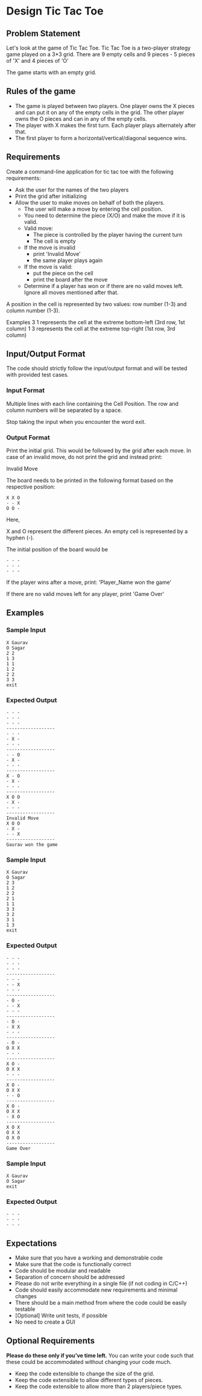 # Design Tic Tac Toe

## Problem Statement
Let's look at the game of Tic Tac Toe. Tic Tac Toe is a two-player strategy game played on a 3*3 grid. There are 9 empty cells and 9 pieces - 5 pieces of 'X' and 4 pieces of 'O'

The game starts with an empty grid.

## Rules of the game
* The game is played between two players. One player owns the X pieces and can put it on any of the empty cells in the grid. The other player owns the O pieces and can in any of the empty cells.
* The player with X makes the first turn. Each player plays alternately after that.
* The first player to form a horizontal/vertical/diagonal sequence wins.

## Requirements
Create a command-line application for tic tac toe with the following requirements:

* Ask the user for the names of the two players
* Print the grid after initializing
* Allow the user to make moves on behalf of both the players.
  * The user will make a move by entering the cell position.
  * You need to determine the piece (X/O) and make the move if it is valid.
  * Valid move:
    * The piece is controlled by the player having the current turn
    * The cell is empty
  * If the move is invalid
    * print 'Invalid Move'
    * the same player plays again
  * If the move is valid:
    * put the piece on the cell
    * print the board after the move
  * Determine if a player has won or if there are no valid moves left. Ignore all moves mentioned after that.

A position in the cell is represented by two values: row number (1-3) and column number (1-3).

Examples
3 1 represents the cell at the extreme bottom-left (3rd row, 1st column)
1 3 represents the cell at the extreme top-right (1st row, 3rd column)

## Input/Output Format
The code should strictly follow the input/output format and will be tested with provided test cases.

### Input Format
Multiple lines with each line containing the Cell Position. The row and column numbers will be separated by a space.

Stop taking the input when you encounter the word exit.

### Output Format
Print the initial grid. This would be followed by the grid after each move. In case of an invalid move, do not print the grid and instead print:

Invalid Move

The board needs to be printed in the following format based on the respective position:

```
X X O
- - X
O O -
```

Here,

X and O represent the different pieces. An empty cell is represented by a hyphen (-).

The initial position of the board would be
```
- - -
- - -
- - -
```
If the player wins after a move, print: 'Player_Name won the game'

If there are no valid moves left for any player, print 'Game Over'

## Examples
### Sample Input
```
X Gaurav
O Sagar
2 2
1 3
1 1
1 2
2 2
3 3
exit
```
### Expected Output
```
- - -
- - -
- - -
------------------
- - -
- X -
- - -
------------------
- - O
- X -
- - -
------------------
X - O
- X -
- - -
------------------
X O O
- X -
- - -
------------------
Invalid Move
X O O
- X -
- - X
------------------
Gaurav won the game
```

### Sample Input
```
X Gaurav
O Sagar
2 3
1 2
2 2
2 1
1 1
3 3
3 2
3 1
1 3
exit
```

### Expected Output
```
- - -
- - -
- - -
------------------
- - -
- - X
- - -
------------------
- O -
- - X
- - -
------------------
- O -
- X X
- - -
------------------
- O -
O X X
- - -
------------------
X O -
O X X
- - -
------------------
X O -
O X X
- - O
------------------
X O -
O X X
- X O
------------------
X O X
O X X
O X O
------------------
Game Over
```

### Sample Input
```
X Gaurav
O Sagar
exit
```
### Expected Output
```
- - -
- - -
- - -
```

## Expectations
* Make sure that you have a working and demonstrable code
* Make sure that the code is functionally correct
* Code should be modular and readable
* Separation of concern should be addressed
* Please do not write everything in a single file (if not coding in C/C++)
* Code should easily accommodate new requirements and minimal changes
* There should be a main method from where the code could be easily testable
* [Optional] Write unit tests, if possible
* No need to create a GUI

## Optional Requirements
**Please do these only if you’ve time left.** You can write your code such that these could be accommodated without changing your code much.

* Keep the code extensible to change the size of the grid.
* Keep the code extensible to allow different types of pieces.
* Keep the code extensible to allow more than 2 players/piece types.


